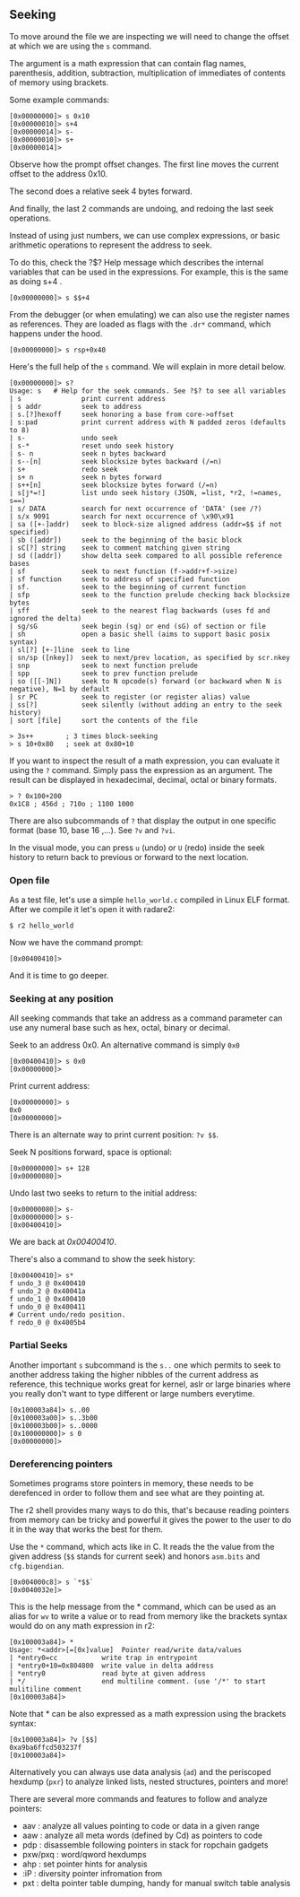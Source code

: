 ## Seeking

To move around the file we are inspecting we will need to change the offset at which we are using the `s` command.

The argument is a math expression that can contain flag names, parenthesis, addition, subtraction, multiplication of immediates of contents of memory using brackets.

Some example commands:

```
[0x00000000]> s 0x10
[0x00000010]> s+4
[0x00000014]> s-
[0x00000010]> s+
[0x00000014]>
```

Observe how the prompt offset changes. The first line moves the current offset to the address 0x10.

The second does a relative seek 4 bytes forward.

And finally, the last 2 commands are undoing, and redoing the last seek operations.

Instead of using just numbers, we can use complex expressions, or basic arithmetic operations to represent the address to seek.

To do this, check the ?$? Help message which describes the internal variables that can be used in the expressions. For example, this is the same as doing s+4 .

```
[0x00000000]> s $$+4
```

From the debugger (or when emulating) we can also use the register names as references. They are loaded as flags with the `.dr*` command, which happens under the hood.

```
[0x00000000]> s rsp+0x40
```

Here's the full help of the `s` command. We will explain in more detail below.

```
[0x00000000]> s?
Usage: s   # Help for the seek commands. See ?$? to see all variables
| s               print current address
| s addr          seek to address
| s.[?]hexoff     seek honoring a base from core->offset
| s:pad           print current address with N padded zeros (defaults to 8)
| s-              undo seek
| s-*             reset undo seek history
| s- n            seek n bytes backward
| s--[n]          seek blocksize bytes backward (/=n)
| s+              redo seek
| s+ n            seek n bytes forward
| s++[n]          seek blocksize bytes forward (/=n)
| s[j*=!]         list undo seek history (JSON, =list, *r2, !=names, s==)
| s/ DATA         search for next occurrence of 'DATA' (see /?)
| s/x 9091        search for next occurrence of \x90\x91
| sa ([+-]addr)   seek to block-size aligned address (addr=$$ if not specified)
| sb ([addr])     seek to the beginning of the basic block
| sC[?] string    seek to comment matching given string
| sd ([addr])     show delta seek compared to all possible reference bases
| sf              seek to next function (f->addr+f->size)
| sf function     seek to address of specified function
| sf.             seek to the beginning of current function
| sfp             seek to the function prelude checking back blocksize bytes
| sff             seek to the nearest flag backwards (uses fd and ignored the delta)
| sg/sG           seek begin (sg) or end (sG) of section or file
| sh              open a basic shell (aims to support basic posix syntax)
| sl[?] [+-]line  seek to line
| sn/sp ([nkey])  seek to next/prev location, as specified by scr.nkey
| snp             seek to next function prelude
| spp             seek to prev function prelude
| so ([[-]N])     seek to N opcode(s) forward (or backward when N is negative), N=1 by default
| sr PC           seek to register (or register alias) value
| ss[?]           seek silently (without adding an entry to the seek history)
| sort [file]     sort the contents of the file

> 3s++        ; 3 times block-seeking
> s 10+0x80   ; seek at 0x80+10
```

If you want to inspect the result of a math expression, you can evaluate it using the `?` command. Simply pass the expression as an argument. The result can be displayed in hexadecimal, decimal, octal or binary formats.

```
> ? 0x100+200
0x1C8 ; 456d ; 710o ; 1100 1000
```

There are also subcommands of `?` that display the output in one specific format (base 10, base 16 ,...). See `?v` and `?vi`.

In the visual mode, you can press `u` (undo) or `U` (redo) inside the seek history to return back to previous or forward to the next location.

### Open file

As a test file, let's use a simple `hello_world.c` compiled in Linux ELF format.
After we compile it let's open it with radare2:

```
$ r2 hello_world
```

Now we have the command prompt:

```
[0x00400410]>
```

And it is time to go deeper.

### Seeking at any position

All seeking commands that take an address as a command parameter can use any numeral base
such as hex, octal, binary or decimal.

Seek to an address 0x0. An alternative command is simply `0x0`

```
[0x00400410]> s 0x0
[0x00000000]>
```

Print current address:

```
[0x00000000]> s
0x0
[0x00000000]>
```

There is an alternate way to print current position: `?v $$`.

Seek N positions forward, space is optional:

```
[0x00000000]> s+ 128
[0x00000080]>
```

Undo last two seeks to return to the initial address:

```
[0x00000080]> s-
[0x00000000]> s-
[0x00400410]>
```

We are back at _0x00400410_.

There's also a command to show the seek history:

```
[0x00400410]> s*
f undo_3 @ 0x400410
f undo_2 @ 0x40041a
f undo_1 @ 0x400410
f undo_0 @ 0x400411
# Current undo/redo position.
f redo_0 @ 0x4005b4
```

### Partial Seeks

Another important `s` subcommand is the `s..` one which permits to seek to another address taking the higher nibbles of the current address as reference, this technique works great for kernel, aslr or large binaries where you really don't want to type different or large numbers everytime.

```
[0x100003a84]> s..00
[0x100003a00]> s..3b00
[0x100003b00]> s..0000
[0x100000000]> s 0
[0x00000000]>
```

### Dereferencing pointers

Sometimes programs store pointers in memory, these needs to be derefenced in order to follow them and see what are they pointing at.

The r2 shell provides many ways to do this, that's because reading pointers from memory can be tricky and powerful it gives the power to the user to do it in the way that works the best for them.

Use the `*` command, which acts like in C. It reads the the value from the given address (`$$` stands for current seek) and honors `asm.bits` and `cfg.bigendian`.

```
[0x004000c8]> s `*$$`
[0x0040032e]>
```

This is the help message from the * command, which can be used as an alias for `wv` to write a value or to read from memory like the brackets syntax would do on any math expression in r2:

```
[0x100003a84]> *
Usage: *<addr>[=[0x]value]  Pointer read/write data/values
| *entry0=cc           write trap in entrypoint
| *entry0+10=0x804800  write value in delta address
| *entry0              read byte at given address
| */                   end multiline comment. (use '/*' to start mulitiline comment
[0x100003a84]>
```

Note that * can be also expressed as a math expression using the brackets syntax:

```
[0x100003a84]> ?v [$$]
0xa9ba6ffcd503237f
[0x100003a84]>
```

Alternatively you can always use data analysis (`ad`) and the periscoped hexdump (`pxr`) to analyze linked lists, nested structures, pointers and more!

There are several more commands and features to follow and analyze pointers:

* aav : analyze all values pointing to code or data in a given range
* aaw : analyze all meta words (defined by Cd) as pointers to code
* pdp : disassemble following pointers in stack for ropchain gadgets
* pxw/pxq : word/qword hexdumps
* ahp : set pointer hints for analysis
* :iP : diversity pointer infromation from
* pxt : delta pointer table dumping, handy for manual switch table analysis
